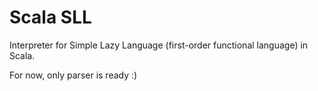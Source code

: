 Scala SLL
=========

Interpreter for Simple Lazy Language (first-order functional language) in Scala.

For now, only parser is ready :)
